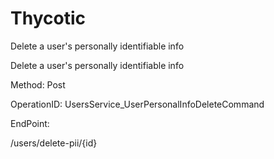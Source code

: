 #     Thycotic


Delete a user's personally identifiable info

Delete a user's personally identifiable info

Method: Post

OperationID: UsersService_UserPersonalInfoDeleteCommand

EndPoint:

/users/delete-pii/{id}
